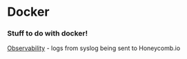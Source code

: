 # Docker

### Stuff to do with docker!

[Observability](./logs) - logs from syslog being sent to Honeycomb.io

